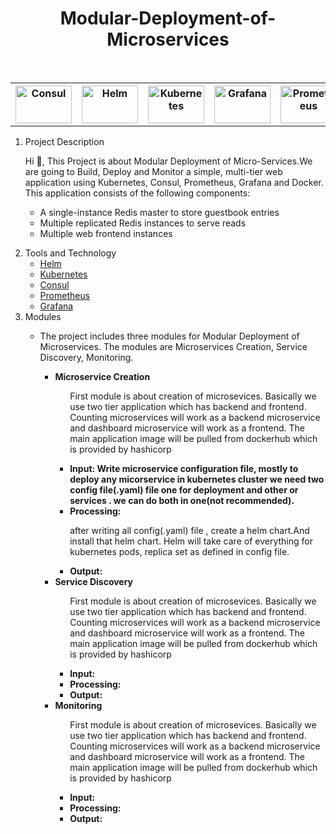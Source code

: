 <h1 align="center">Modular-Deployment-of-Microservices</h1>
<br/>
<table width="100%" align="center" style=" border-collapse: collapse;">
  <trstyle=" border-collapse: collapse;">
    <th style=" border-collapse: collapse;">
        <a href="https://www.consul.io/">
            <img src="https://cdn.freebiesupply.com/logos/large/2x/consul-3-logo-png-transparent.png" height="60px" width="90px" alt="Consul" />
        </a>
    </th> 
    <th>
        <a href="https://helm.sh/">
            <img src="https://helm.sh/img/helm.svg" height="60px" width="90px"  alt="Helm" />
        </a>
    </th>
    <th>
        <a href="https://kubernetes.io/">
            <img src="https://download.logo.wine/logo/Kubernetes/Kubernetes-Logo.wine.png" height="60px" width="90px" alt="Kubernetes" />
        </a>
    </th>
    <th>
        <a href="https://grafana.com/">
            <img src="https://seeklogo.com/images/G/grafana-logo-15BA0AFA8A-seeklogo.com.png" height="60px" width="90px"  alt="Grafana" />
        </a>
    </th>
    <th>
        <a href="https://prometheus.io/">
            <img src="https://upload.wikimedia.org/wikipedia/commons/thumb/3/38/Prometheus_software_logo.svg/1200px-Prometheus_software_logo.svg.png" height="60px" width="90px"  alt="Prometheus" />
        </a>
    </th>
  </tr>
</table>
<ol>
  <li>Project Description
        <p>Hi 👋, This Project is about Modular Deployment of Micro-Services.We are going to Build, Deploy and Monitor a simple, multi-tier web application using Kubernetes, Consul, Prometheus, Grafana and Docker. This application consists of the following components:
        <ul>
        <li>A single-instance Redis master to store guestbook entries</li>
        <li>Multiple replicated Redis instances to serve reads</li>
        <li>Multiple web frontend instances</li>
        </ul>
        </p>  </li>
  <li>Tools and Technology
    <ul>
        <li><a href="https://helm.sh/">Helm</a></li>
        <li><a href="https://kubernetes.io/">Kubernetes</a></li>
        <li><a href="https://www.consul.io/">Consul</a></li>
        <li><a href="https://prometheus.io/">Prometheus</a></li>
        <li><a href="https://grafana.com/">Grafana</a></li>
    </ul>
  </li>
  <li>Modules
    <ul>
        <li><p>The project includes three modules for Modular Deployment of Microservices. The modules are Microservices Creation, Service Discovery, Monitoring.</p>
        <ul>
            <li><b>Microservice Creation</b>
                <ul><p>First module is about creation of microsevices. Basically we use two tier application which has backend and frontend. Counting microservices will work as a backend microservice and dashboard microservice will work as a frontend. The main application image will be pulled from dockerhub which is provided by hashicorp</p>
                <li><b>Input: Write microservice configuration file, mostly to deploy any micorservice in kubernetes cluster we need two config file(.yaml) file one for deployment and other or services . we can do both in one(not recommended).</b></li>
                <li><b>Processing: </b><p>after writing all config(.yaml) file , create a helm chart.And install that helm chart. Helm will take care of everything for kubernetes pods, replica set as defined in config file.
                </p></li>
                <li><b>Output:</b></li>
                </ul>
            </li>
            <li><b>Service Discovery</b>
                <ul><p>First module is about creation of microsevices. Basically we use two tier application which has backend and frontend. Counting microservices will work as a backend microservice and dashboard microservice will work as a frontend. The main application image will be pulled from dockerhub which is provided by hashicorp</p>
                <li><b>Input:</b></li>
                <li><b>Processing:</b></li>
                <li><b>Output:</b></li>
                </ul>
            </li>
            <li><b>Monitoring</b>
                <ul><p>First module is about creation of microsevices. Basically we use two tier application which has backend and frontend. Counting microservices will work as a backend microservice and dashboard microservice will work as a frontend. The main application image will be pulled from dockerhub which is provided by hashicorp</p>
                <li><b>Input:</b></li>
                <li><b>Processing:</b></li>
                <li><b>Output:</b></li>
                </ul>
            </li>
        </ul>
        </li>
    </ul>
  </li>
</ol> 


